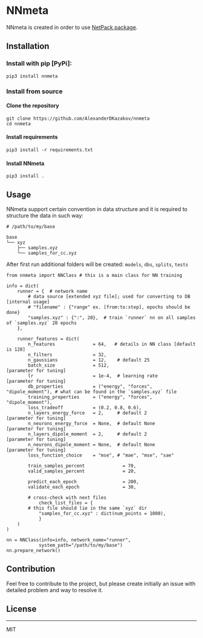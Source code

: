 # NNmeta

NNmeta is created in order to use [NetPack package](https://github.com/AlexanderDKazakov/schnetpack). 

## Installation

### Install with pip [PyPi]:

```
pip3 install nnmeta
```

### Install from source

#### Clone the repository

```
git clone https://github.com/AlexanderDKazakov/nnmeta
cd nnmeta
```

#### Install requirements

```
pip3 install -r requirements.txt
```

#### Install NNmeta

```
pip3 install .
```

## Usage

NNmeta support certain convention in data structure and it is required to structure the data in such way:

```
# /path/to/my/base

base
└── xyz
    ├── samples.xyz
    └── samples_for_cc.xyz
```

After first run additional folders will be created: `models`, `dbs`, `splits`, `tests`

```python3
from nnmeta import NNClass # this is a main class for NN training 

info = dict(
	runner = {  # network name
		# data source [extended xyz file]; used for converting to DB [internal usage]
		# "filename" : {"range" ex. [from:to:step], epochs should be done}
		"samples.xyz" : {":", 20},  # train `runner` nn on all samples of `samples.xyz` 20 epochs
	},
	
	runner_features = dict(
		n_features              = 64,   # details in NN class [default is 128]
		n_filters               = 32,
		n_gaussians             = 12,    # default 25
		batch_size              = 512,                         [parameter for tuning]
		lr                      = 1e-4,  # learning rate       [parameter for tuning]
		db_properties           = ("energy", "forces", "dipole_moment"), # what can be found in the `samples.xyz` file
		training_properties     = ("energy", "forces", "dipole_moment"),
		loss_tradeoff           = (0.2, 0.8, 0.6),
		n_layers_energy_force   = 2,     # default 2           [parameter for tuning]
		n_neurons_energy_force  = None,  # default None        [parameter for tuning]
		n_layers_dipole_moment  = 2,     # default 2           [parameter for tuning]
		n_neurons_dipole_moment = None,  # default None        [parameter for tuning]
		loss_function_choice    = "mse", # "mae", "mse", "sae"
		
		train_samples_percent              = 70,
		valid_samples_percent              = 20,
		
		predict_each_epoch                 = 200,
		validate_each_epoch                = 30,
       
   		# cross-check with next files
       		check_list_files = {
		# this file should lie in the same `xyz` dir
			"samples_for_cc.xyz" : dict(num_points = 1000),
       		}
	)
)

nn = NNClass(info=info, network_name="runner", 
			system_path="/path/to/my/base")
nn.prepare_network()

```

## Contribution

Feel free to contribute to the project, but please create initially an issue with detailed problem and way to resolve it. 

## License
----

MIT
